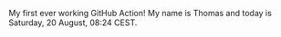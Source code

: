 My first ever working GitHub Action!
My name is Thomas and today is Saturday, 20 August, 08:24 CEST. 
